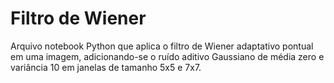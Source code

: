 # Filtro de Wiener
Arquivo notebook Python que aplica o filtro de Wiener adaptativo pontual em uma imagem, adicionando-se o ruído aditivo Gaussiano de média zero e variância 10 em janelas de tamanho 5x5 e 7x7.

